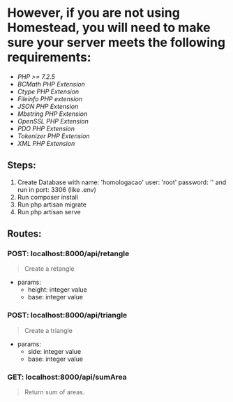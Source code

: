 # However, if you are not using Homestead, you will need to make sure your server meets the following requirements:

* *PHP >= 7.2.5*
* *BCMath PHP Extension*
* *Ctype PHP Extension*
* *Fileinfo PHP extension*
* *JSON PHP Extension*
* *Mbstring PHP Extension*
* *OpenSSL PHP Extension*
* *PDO PHP Extension*
* *Tokenizer PHP Extension*
* *XML PHP Extension*

## Steps:
1. Create Database with name: 'homologacao' user: 'root' password: '' and run in port: 3306 (like .env)
2. Run composer install
3. Run php artisan migrate
4. Run php artisan serve

## Routes:
### POST: localhost:8000/api/retangle

> Create a retangle

* params:
    * height: integer value
    * base: integer value


### POST: localhost:8000/api/triangle

> Create a triangle

* params:
    * side: integer value
    * base: integer value

### GET: localhost:8000/api/sumArea

> Return sum of areas.
